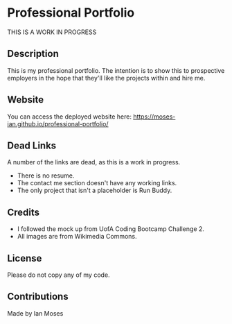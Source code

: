 # Professional Portfolio

THIS IS A WORK IN PROGRESS

## Description

This is my professional portfolio. The intention is to show this to prospective employers in the hope that they'll like the projects within and hire me. 

## Website

You can access the deployed website here:
https://moses-ian.github.io/professional-portfolio/

## Dead Links

A number of the links are dead, as this is a work in progress. 
* There is no resume. 
* The contact me section doesn't have any working links. 
* The only project that isn't a placeholder is Run Buddy.

## Credits

* I followed the mock up from UofA Coding Bootcamp Challenge 2.
* All images are from Wikimedia Commons.

## License

Please do not copy any of my code.

## Contributions

Made by Ian Moses